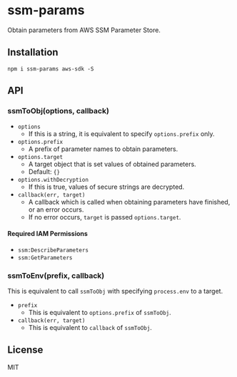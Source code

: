 # ssm-params

Obtain parameters from AWS SSM Parameter Store.

## Installation

```
npm i ssm-params aws-sdk -S
```

## API

### ssmToObj(options, callback)

- `options`
    - If this is a string, it is equivalent to specify `options.prefix` only.
- `options.prefix`
    - A prefix of parameter names to obtain parameters.
- `options.target`
    - A target object that is set values of obtained parameters.
    - Default: `{}`
- `options.withDecryption`
    - If this is true, values of secure strings are decrypted.
- `callback(err, target)`
    - A callback which is called when obtaining parameters have finished,
      or an error occurs.
    - If no error occurs, `target` is passed `options.target`.

#### Required IAM Permissions

- `ssm:DescribeParameters`
- `ssm:GetParameters`

### ssmToEnv(prefix, callback)

This is equivalent to call `ssmToObj` with specifying `process.env` to a target.

- `prefix`
    - This is equivalent to `options.prefix` of `ssmToObj`.
- `callback(err, target)`
    - This is equivalent to `callback` of `ssmToObj`.

## License

MIT
